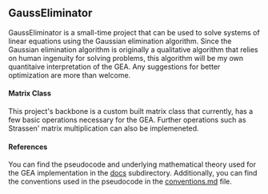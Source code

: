 ## GaussEliminator
GaussEliminator is a small-time project that can be used to solve systems of linear equations using the Gaussian elimination algorithm. Since the Gaussian elimination algorithm is originally a qualitative algorithm that relies on human ingenuity for solving problems, this algorithm will be my own quantitaive interpretation of the GEA. Any suggestions for better optimization are more than welcome.

#### Matrix Class
This project's backbone is a custom built matrix class that currently, has a few basic operations necessary for the GEA. Further operations such as Strassen' matrix multiplication can also be implemeneted.

#### References
You can find the pseudocode and underlying mathematical theory used for the GEA implementation in the [docs](docs) subdirectory. Additionally, you can find the conventions used in the pseudocode in the [conventions.md](docs/conventions.md) file.